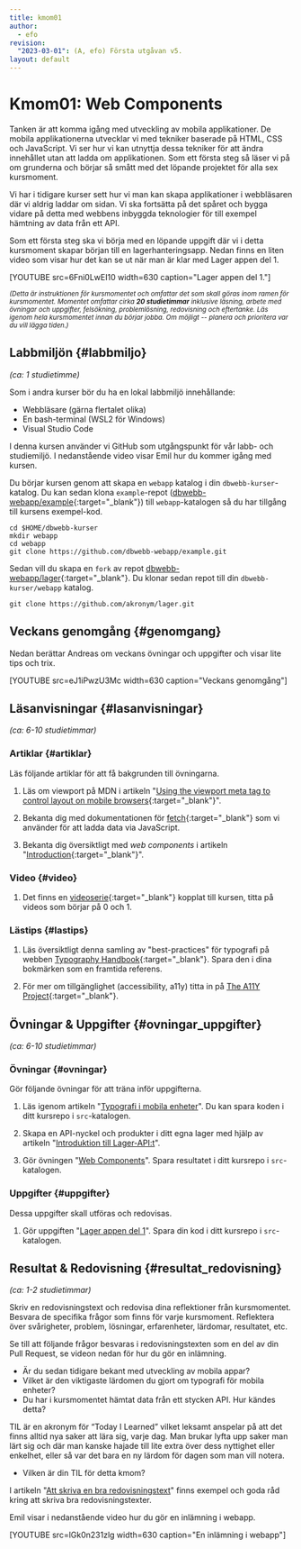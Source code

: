 ```yaml
---
title: kmom01
author:
  - efo
revision:
  "2023-03-01": (A, efo) Första utgåvan v5.
layout: default
---
```

Kmom01: Web Components
==================================

Tanken är att komma igång med utveckling av mobila applikationer. De mobila applikationerna utvecklar vi med tekniker baserade på HTML, CSS och JavaScript. Vi ser hur vi kan utnyttja dessa tekniker för att ändra innehållet utan att ladda om applikationen. Som ett första steg så läser vi på om grunderna och börjar så smått med det löpande projektet för alla sex kursmoment.



<!--more-->



Vi har i tidigare kurser sett hur vi man kan skapa applikationer i webbläsaren där vi aldrig laddar om sidan. Vi ska fortsätta på det spåret och bygga vidare på detta med webbens inbyggda teknologier för till exempel hämtning av data från ett API.

Som ett första steg ska vi börja med en löpande uppgift där vi i detta kursmoment skapar början till en lagerhanteringsapp. Nedan finns en liten video som visar hur det kan se ut när man är klar med Lager appen del 1.

[YOUTUBE src=6Fni0LwEI10 width=630 caption="Lager appen del 1."]



<small><i>(Detta är instruktionen för kursmomentet och omfattar det som skall göras inom ramen för kursmomentet. Momentet omfattar cirka **20 studietimmar** inklusive läsning, arbete med övningar och uppgifter, felsökning, problemlösning, redovisning och eftertanke. Läs igenom hela kursmomentet innan du börjar jobba. Om möjligt -- planera och prioritera var du vill lägga tiden.)</i></small>



Labbmiljön  {#labbmiljo}
---------------------------------

*(ca: 1 studietimme)*

Som i andra kurser bör du ha en lokal labbmiljö innehållande:

* Webbläsare (gärna flertalet olika)
* En bash-terminal (WSL2 för Windows)
* Visual Studio Code

I denna kursen använder vi GitHub som utgångspunkt för vår labb- och studiemiljö. I nedanstående video visar Emil hur du kommer igång med kursen.

Du börjar kursen genom att skapa en `webapp` katalog i din `dbwebb-kurser`-katalog. Du kan sedan klona `example`-repot ([dbwebb-webapp/example](https://github.com/dbwebb-webapp/example){:target="_blank"}) till `webapp`-katalogen så du har tillgång till kursens exempel-kod.

```shell
cd $HOME/dbwebb-kurser
mkdir webapp
cd webapp
git clone https://github.com/dbwebb-webapp/example.git
```

Sedan vill du skapa en `fork` av repot [dbwebb-webapp/lager](https://github.com/dbwebb-webapp/lager){:target="_blank"}. Du klonar sedan repot till din `dbwebb-kurser/webapp` katalog.

```shell
git clone https://github.com/akronym/lager.git
```



Veckans genomgång  {#genomgang}
---------------------------------

Nedan berättar Andreas om veckans övningar och uppgifter och visar lite tips och trix.

[YOUTUBE src=eJ1iPwzU3Mc width=630 caption="Veckans genomgång"]



Läsanvisningar  {#lasanvisningar}
---------------------------------

*(ca: 6-10 studietimmar)*



### Artiklar {#artiklar}

Läs följande artiklar för att få bakgrunden till övningarna.

1. Läs om viewport på MDN i artikeln "[Using the viewport meta tag to control layout on mobile browsers](https://developer.mozilla.org/en-US/docs/Web/HTML/Viewport_meta_tag){:target="_blank"}".

1. Bekanta dig med dokumentationen för [fetch](https://developer.mozilla.org/en-US/docs/Web/API/Fetch_API){:target="_blank"} som vi använder för att ladda data via JavaScript.

1. Bekanta dig översiktligt med _web components_ i artikeln "[Introduction](https://www.webcomponents.org/introduction){:target="_blank"}".



### Video {#video}

1. Det finns en [videoserie](https://www.youtube.com/playlist?list=PLKtP9l5q3ce_CbhJOudHjxkjYofM98kvh){:target="_blank"} kopplat till kursen, titta på videos som börjar på 0 och 1.



### Lästips {#lastips}

1. Läs översiktligt denna samling av "best-practices" för typografi på webben [Typography Handbook](https://web.archive.org/web/20231219201010/http://typographyhandbook.com/){:target="_blank"}. Spara den i dina bokmärken som en framtida referens.

1. För mer om tillgänglighet (accessibility, a11y) titta in på [The A11Y Project](https://a11yproject.com/){:target="_blank"}.



Övningar & Uppgifter  {#ovningar_uppgifter}
-------------------------------------------

*(ca: 6-10 studietimmar)*



### Övningar {#ovningar}

Gör följande övningar för att träna inför uppgifterna.

1. Läs igenom artikeln "[Typografi i mobila enheter](kunskap/typografi-i-mobila-enheter)". Du kan spara koden i ditt kursrepo i `src`-katalogen.

2. Skapa en API-nyckel och produkter i ditt egna lager med hjälp av artikeln "[Introduktion till Lager-API:t](kunskap/introduktion-till-lager-api)".

3. Gör övningen "[Web Components](kunskap/web-components)". Spara resultatet i ditt kursrepo i `src`-katalogen.



### Uppgifter {#uppgifter}

Dessa uppgifter skall utföras och redovisas.

1. Gör uppgiften "[Lager appen del 1](uppgift/lager-appen-del-1)". Spara din kod i ditt kursrepo i `src`-katalogen.



Resultat & Redovisning  {#resultat_redovisning}
-----------------------------------------------

*(ca: 1-2 studietimmar)*

Skriv en redovisningstext och redovisa dina reflektioner från kursmomentet. Besvara de specifika frågor som finns för varje kursmoment. Reflektera över svårigheter, problem, lösningar, erfarenheter, lärdomar, resultatet, etc.

Se till att följande frågor besvaras i redovisningstexten som en del av din Pull Request, se videon nedan för hur du gör en inlämning.

* Är du sedan tidigare bekant med utveckling av mobila appar?
* Vilket är den viktigaste lärdomen du gjort om typografi för mobila enheter?
* Du har i kursmomentet hämtat data från ett stycken API. Hur kändes detta?

TIL är en akronym för “Today I Learned” vilket leksamt anspelar på att det finns alltid nya saker att lära sig, varje dag. Man brukar lyfta upp saker man lärt sig och där man kanske hajade till lite extra över dess nyttighet eller enkelhet, eller så var det bara en ny lärdom för dagen som man vill notera.

* Vilken är din TIL för detta kmom?

I artikeln "[Att skriva en bra redovisningstext](https://dbwebb.se/faq/att-skriva-en-bra-redovisningstext)" finns exempel och goda råd kring att skriva bra redovisningstexter.

Emil visar i nedanstående video hur du gör en inlämning i webapp.

[YOUTUBE src=lGk0n231zlg width=630 caption="En inlämning i webapp"]
